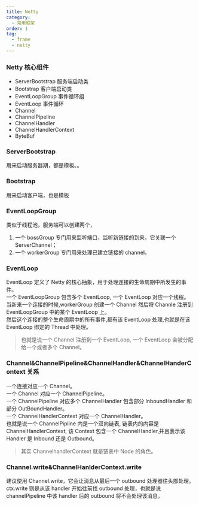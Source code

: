 ```yaml
---
title: Netty
category:
  - 常用框架
order: 1
tag:
  - frame
  - netty
---
```


### Netty 核心组件
- ServerBootstrap 服务端启动类 
- Bootstrap  客户端启动类
- EventLoopGroup 事件循环组
- EventLoop  事件循环
- Channel  
- ChannelPipeline
- ChannelHandler
- ChannelHandlerContext
- ByteBuf

### ServerBootstrap
用来启动服务器期，都是模板。。

### Bootstrap 
用来启动客户端，也是模板

### EventLoopGroup 
类似于线程池，服务端可以创建两个，
1. 一个 bossGroup 专门用来监听端口，监听新链接的到来，它关联一个 ServerChannel； 
2. 一个 workerGroup 专门用来处理已建立链接的 channel。

### EventLoop 
EventLoop 定义了 Netty 的核心抽象，用于处理连接的生命周期中所发生的事件。    
一个 EventLoopGroup 包含多个 EventLoop, 一个 EventLoop 对应一个线程。  
当新来一个连接的时候,workerGroup 创建一个 Channel 然后将 Channle 注册到 EventLoopGroup 中的某个 EventLoop 上。   
然后这个连接的整个生命周期中的所有事件,都有该 EventLoop 处理,也就是在该 EventLoop 绑定的 Thread 中处理。   
> 也就是说一个 Channel 注册到一个 EventLoop, 一个 EventLoop 会被分配给一个或者多个 Channel。  

### Channel&ChannelPipeline&ChannelHandler&ChannelHanderContext 关系
一个连接对应一个 Channel。   
一个 Channel 对应一个 ChannelPipeline。  
一个 ChannelPipeline 对应多个 ChannelHandler 包含部分 InboundHandler 和 部分 OutBoundHandler。  
一个 ChannelHandlerContext 对应一个 ChannelHandler。  
也就是说一个 ChannelPipline 内是一个双向链表, 链表内的内容是 ChannelHandlerContext, 该 Context 包含一个 ChannelHandler,并且表示该 Handler 是 Inbound 还是 Outbound。    
> 其实 ChannelhandlerContext 就是链表中 Node 的角色。

### Channel.write&ChannelHanlderContext.write
建议使用 Channel.write，它会让消息从最后一个 outbound 处理器往头部处理。  
ctx.write 则是从该 handler 开始往前找 outbound 处理，也就是说 channelPipeline 中该 handler 后的 outbound 将不会处理该消息。 



